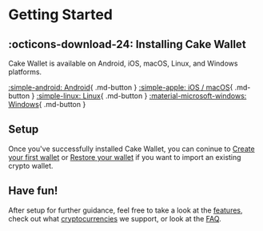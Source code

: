 # Getting Started

## :octicons-download-24: Installing Cake Wallet

Cake Wallet is available on Android, iOS, macOS, Linux, and Windows platforms.

[:simple-android: Android](/getting-started/android/index.html){ .md-button }
[:simple-apple: iOS / macOS](/getting-started/app-store.html){ .md-button }
[:simple-linux: Linux](/getting-started/linux/index.html){ .md-button }
[:material-microsoft-windows: Windows](/getting-started/windows.html){ .md-button }

## Setup

Once you've successfully installed Cake Wallet, you can coninue to [Create your first wallet](./setup/create-first-wallet.md) or [Restore your wallet](./restore/restore-wallet-from-keys-or-seed.md) if you want to import an existing crypto wallet.

## Have fun!

After setup for further guidance, feel free to take a look at the [features](../basic-features/send-funds.md), check out what [cryptocurrencies](../cryptocurrencies/monero.md) we support, or look at the [FAQ](../faq/connection-issues.md).